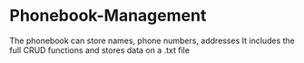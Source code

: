 # Phonebook-Management
The phonebook can store names, phone numbers, addresses
It includes the full CRUD functions and stores data on a .txt file
